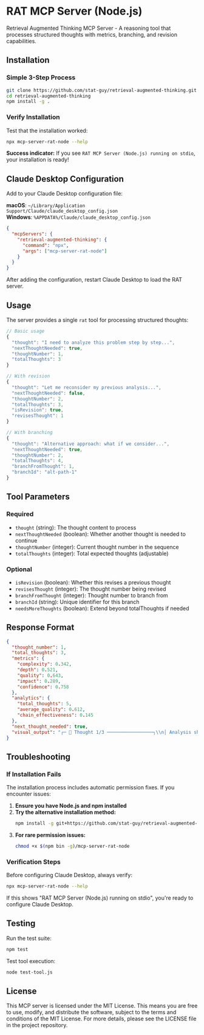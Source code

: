 # RAT MCP Server (Node.js)

Retrieval Augmented Thinking MCP Server - A reasoning tool that processes structured thoughts with metrics, branching, and revision capabilities.

## Installation

### Simple 3-Step Process
```bash
git clone https://github.com/stat-guy/retrieval-augmented-thinking.git
cd retrieval-augmented-thinking
npm install -g .
```

### Verify Installation
Test that the installation worked:
```bash
npx mcp-server-rat-node --help
```

**Success indicator:** If you see `RAT MCP Server (Node.js) running on stdio`, your installation is ready!

## Claude Desktop Configuration

Add to your Claude Desktop configuration file:

**macOS**: `~/Library/Application Support/Claude/claude_desktop_config.json`  
**Windows**: `%APPDATA%/Claude/claude_desktop_config.json`

```json
{
  "mcpServers": {
    "retrieval-augmented-thinking": {
      "command": "npx",
      "args": ["mcp-server-rat-node"]
    }
  }
}
```

After adding the configuration, restart Claude Desktop to load the RAT server.

## Usage

The server provides a single `rat` tool for processing structured thoughts:

```javascript
// Basic usage
{
  "thought": "I need to analyze this problem step by step...",
  "nextThoughtNeeded": true,
  "thoughtNumber": 1,
  "totalThoughts": 3
}

// With revision
{
  "thought": "Let me reconsider my previous analysis...",
  "nextThoughtNeeded": false,
  "thoughtNumber": 2,
  "totalThoughts": 3,
  "isRevision": true,
  "revisesThought": 1
}

// With branching
{
  "thought": "Alternative approach: what if we consider...",
  "nextThoughtNeeded": true,
  "thoughtNumber": 2,
  "totalThoughts": 4,
  "branchFromThought": 1,
  "branchId": "alt-path-1"
}
```

## Tool Parameters

### Required
- `thought` (string): The thought content to process
- `nextThoughtNeeded` (boolean): Whether another thought is needed to continue
- `thoughtNumber` (integer): Current thought number in the sequence
- `totalThoughts` (integer): Total expected thoughts (adjustable)

### Optional
- `isRevision` (boolean): Whether this revises a previous thought
- `revisesThought` (integer): The thought number being revised
- `branchFromThought` (integer): Thought number to branch from
- `branchId` (string): Unique identifier for this branch
- `needsMoreThoughts` (boolean): Extend beyond totalThoughts if needed

## Response Format

```json
{
  "thought_number": 1,
  "total_thoughts": 3,
  "metrics": {
    "complexity": 0.342,
    "depth": 0.521,
    "quality": 0.643,
    "impact": 0.289,
    "confidence": 0.758
  },
  "analytics": {
    "total_thoughts": 5,
    "average_quality": 0.612,
    "chain_effectiveness": 0.145
  },
  "next_thought_needed": true,
  "visual_output": "┌─ 💭 Thought 1/3 ─────────────────┐\\n│ Analysis shows clear patterns... │\\n├─ Metrics ──────────────────────┤\\n│ Quality: 0.64 | Impact: 0.29... │\\n└─────────────────────────────────┘"
}
```

## Troubleshooting

### If Installation Fails
The installation process includes automatic permission fixes. If you encounter issues:

1. **Ensure you have Node.js and npm installed**
2. **Try the alternative installation method:**
   ```bash
   npm install -g git+https://github.com/stat-guy/retrieval-augmented-thinking.git
   ```
3. **For rare permission issues:**
   ```bash
   chmod +x $(npm bin -g)/mcp-server-rat-node
   ```

### Verification Steps
Before configuring Claude Desktop, always verify:
```bash
npx mcp-server-rat-node --help
```

If this shows "RAT MCP Server (Node.js) running on stdio", you're ready to configure Claude Desktop.

## Testing

Run the test suite:
```bash
npm test
```

Test tool execution:
```bash
node test-tool.js
```

## License

This MCP server is licensed under the MIT License. This means you are free to use, modify, and distribute the software, subject to the terms and conditions of the MIT License. For more details, please see the LICENSE file in the project repository.